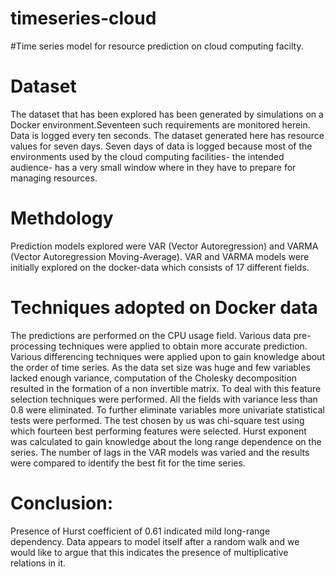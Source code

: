 # timeseries-cloud
#Time series model for resource prediction on cloud computing facilty. 



# Dataset
The dataset that has been explored has been generated by simulations on a Docker environment.Seventeen such
requirements are monitored herein. Data is logged every ten seconds. The dataset
generated here has resource values for seven days. Seven days of data is logged
because most of the environments used by the cloud computing facilities- the
intended audience- has a very small window where in they have to prepare for
managing resources.


# Methdology

Prediction models explored were VAR (Vector Autoregression) and VARMA (Vector
Autoregression Moving-Average). VAR and VARMA models were initially explored
on the docker-data which consists of 17 different fields.

# Techniques adopted on Docker data
The predictions are performed on the CPU usage field. Various data pre-processing
techniques were applied to obtain more accurate prediction. Various differencing
techniques were applied upon to gain knowledge about the order of time series. As
the data set size was huge and few variables lacked enough variance, computation
of the Cholesky decomposition resulted in the formation of a non invertible matrix. To
deal with this feature selection techniques were performed. All the fields with
variance less than 0.8 were eliminated. To further eliminate variables more
univariate statistical tests were performed. The test chosen by us was chi-square
test using which fourteen best performing features were selected. Hurst exponent
was calculated to gain knowledge about the long range dependence on the series.
The number of lags in the VAR models was varied and the results were compared to
identify the best fit for the time series.

# Conclusion:
Presence of Hurst coefficient of 0.61 indicated mild long-range dependency. Data appears to
model itself after a random walk and we would like to argue that this indicates the
presence of multiplicative relations in it.
